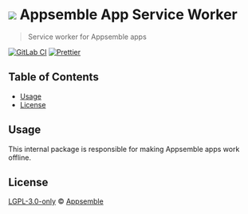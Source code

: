 # ![](https://gitlab.com/appsemble/appsemble/-/raw/0.34.10/config/assets/logo.svg) Appsemble App Service Worker

> Service worker for Appsemble apps

[![GitLab CI](https://gitlab.com/appsemble/appsemble/badges/0.34.10/pipeline.svg)](https://gitlab.com/appsemble/appsemble/-/releases/0.34.10)
[![Prettier](https://img.shields.io/badge/code_style-prettier-ff69b4.svg)](https://prettier.io)

## Table of Contents

- [Usage](#usage)
- [License](#license)

## Usage

This internal package is responsible for making Appsemble apps work offline.

## License

[LGPL-3.0-only](https://gitlab.com/appsemble/appsemble/-/blob/0.34.10/LICENSE.md) ©
[Appsemble](https://appsemble.com)

